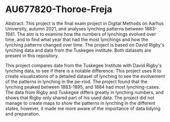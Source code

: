 # AU677820-Thoroe-Freja
Abstract: 
This project is the final exam project in Digital Methods on Aarhus University, autumn 2021, and analyses lynching patterns between 1883-1941. 
The aim is to examine how the numbers of lynchings evolved over time, and to find what year that had the most lynchings and how the lynching patterns changed over time. 
The project is based on David Rigby's lynching data and data from the Tuskegee institute. Both datasets are present in this repository. 

This project compares date from the Tuskegee Institute with David Rigby's lynching data, to see if there is a notable difference. 
This project uses R to create visualizations of a detailed dataset of lynching to see the evolvement of the patterns in lynching in the pe-riod. 
The project found that the lynching peaked between 1883-1895, and 1884 had most lynching-cases. 
The data from Rigby and Tuskegee differs greatly in lynching numbers, and shows that Rigby only shared part of his used data. 
The project did not manage to create maps to show the patterns in lynching in the different states, however, it made me more aware of the importance of data tidying and preparation.
